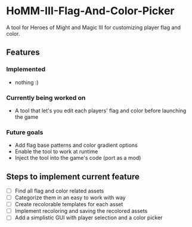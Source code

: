 # HoMM-III-Flag-And-Color-Picker
A tool for Heroes of Might and Magic III for customizing player flag and color.

## Features
### Implemented
- nothing :)
### Currently being worked on
- A tool that let's you edit each players' flag and color before launching the game
### Future goals
- Add flag base patterns and color gradient options
- Enable the tool to work at runtime
- Inject the tool into the game's code (port as a mod)

## Steps to implement current feature
- [ ] Find all flag and color related assets
- [ ] Categorize them in an easy to work with way
- [ ] Create recolorable templates for each asset
- [ ] Implement recoloring and saving the recolored assets
- [ ] Add a simplistic GUI with player selection and a color picker
